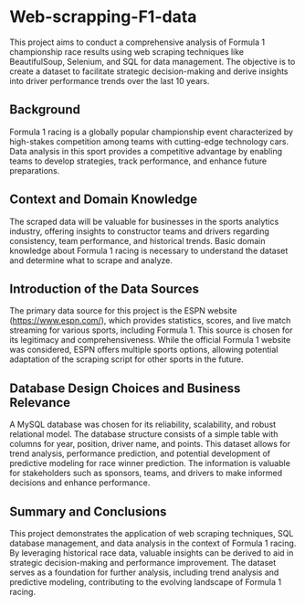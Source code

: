 # Web-scrapping-F1-data

This project aims to conduct a comprehensive analysis of Formula 1 championship race results using web scraping techniques like BeautifulSoup, Selenium, and SQL for data management. The objective is to create a dataset to facilitate strategic decision-making and derive insights into driver performance trends over the last 10 years.

## Background

Formula 1 racing is a globally popular championship event characterized by high-stakes competition among teams with cutting-edge technology cars. Data analysis in this sport provides a competitive advantage by enabling teams to develop strategies, track performance, and enhance future preparations.

## Context and Domain Knowledge

The scraped data will be valuable for businesses in the sports analytics industry, offering insights to constructor teams and drivers regarding consistency, team performance, and historical trends. Basic domain knowledge about Formula 1 racing is necessary to understand the dataset and determine what to scrape and analyze.

## Introduction of the Data Sources

The primary data source for this project is the ESPN website (https://www.espn.com/), which provides statistics, scores, and live match streaming for various sports, including Formula 1. This source is chosen for its legitimacy and comprehensiveness. While the official Formula 1 website was considered, ESPN offers multiple sports options, allowing potential adaptation of the scraping script for other sports in the future.

## Database Design Choices and Business Relevance

A MySQL database was chosen for its reliability, scalability, and robust relational model. The database structure consists of a simple table with columns for year, position, driver name, and points. This dataset allows for trend analysis, performance prediction, and potential development of predictive modeling for race winner prediction. The information is valuable for stakeholders such as sponsors, teams, and drivers to make informed decisions and enhance performance.

## Summary and Conclusions

This project demonstrates the application of web scraping techniques, SQL database management, and data analysis in the context of Formula 1 racing. By leveraging historical race data, valuable insights can be derived to aid in strategic decision-making and performance improvement. The dataset serves as a foundation for further analysis, including trend analysis and predictive modeling, contributing to the evolving landscape of Formula 1 racing.
